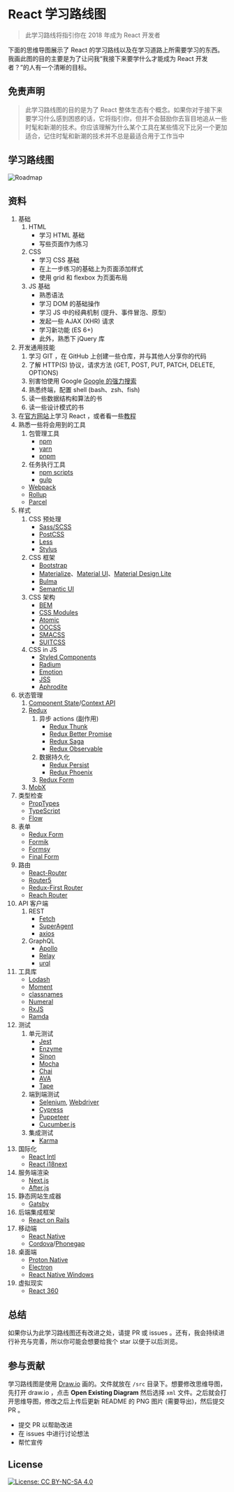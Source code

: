 # React 学习路线图

> 此学习路线将指引你在 2018 年成为 React 开发者

下面的思维导图展示了 React 的学习路线以及在学习道路上所需要学习的东西。我画此图的目的主要是为了让问我“我接下来要学什么才能成为 React 开发者？”的人有一个清晰的目标。

## 免责声明

> 此学习路线图的目的是为了 React 整体生态有个概念。如果你对于接下来要学习什么感到困惑的话，它将指引你，但并不会鼓励你去盲目地追从一些时髦和新潮的技术。你应该理解为什么某个工具在某些情况下比另一个更加适合，记住时髦和新潮的技术并不总是最适合用于工作当中

## 学习路线图

![Roadmap](./roadmap.png)

## 资料

1. 基础
    1. HTML
        * 学习 HTML 基础
        * 写些页面作为练习
    2. CSS
        * 学习 CSS 基础
        * 在上一步练习的基础上为页面添加样式
        * 使用 grid 和 flexbox 为页面布局
    3. JS 基础
        * 熟悉语法
        * 学习 DOM 的基础操作
        * 学习 JS 中的经典机制 (提升、事件冒泡、原型)
        * 发起一些 AJAX (XHR) 请求
        * 学习新功能 (ES 6+)
        * 此外，熟悉下 jQuery 库
2. 开发通用技能
    1. 学习 GIT ，在 GitHub 上创建一些仓库，并与其他人分享你的代码
    2. 了解 HTTP(S) 协议，请求方法 (GET, POST, PUT, PATCH, DELETE, OPTIONS)
    3. 别害怕使用 Google [Google 的强力搜索](http://www.powersearchingwithgoogle.com/)
    4. 熟悉终端，配置 shell (bash、zsh、fish)
    5. 读一些数据结构和算法的书
    6. 读一些设计模式的书
3. 在[官方网站](https://reactjs.org/tutorial/tutorial.html)上学习 React ，或者看一些[教程](https://egghead.io/courses/the-beginner-s-guide-to-react)
4. 熟悉一些将会用到的工具
    1. 包管理工具
        * [npm](https://www.npmjs.com/)
        * [yarn](https://yarnpkg.com/lang/en/)
        * [pnpm](https://pnpm.js.org/)
    2. 任务执行工具
        * [npm scripts](https://docs.npmjs.com/misc/scripts)
        * [gulp](https://gulpjs.com/)
    * [Webpack](https://webpack.js.org/)
    * [Rollup](https://rollupjs.org/guide/en)
    * [Parcel](https://parceljs.org/)
5. 样式
    1. CSS 预处理
        * [Sass/SCSS](https://sass-lang.com/)
        * [PostCSS](https://postcss.org/)
        * [Less](http://lesscss.org/)
        * [Stylus](http://stylus-lang.com/)
    2. CSS 框架
        * [Bootstrap](https://getbootstrap.com/)
        * [Materialize](https://materializecss.com/)、[Material UI](https://material-ui.com/)、[Material Design Lite](https://getmdl.io/)
        * [Bulma](https://bulma.io/)
        * [Semantic UI](https://semantic-ui.com/)
    3. CSS 架构
        * [BEM](http://getbem.com/)
        * [CSS Modules](https://github.com/css-modules/css-modules)
        * [Atomic](https://acss.io/)
        * [OOCSS](https://github.com/stubbornella/oocss/wiki)
        * [SMACSS](https://smacss.com/)
        * [SUITCSS](https://suitcss.github.io/)
    4. CSS in JS
        * [Styled Components](https://www.styled-components.com/)
        * [Radium](https://formidable.com/open-source/radium/)
        * [Emotion](https://emotion.sh/)
        * [JSS](http://cssinjs.org/)
        * [Aphrodite](https://github.com/Khan/aphrodite)
6. 状态管理
    1. [Component State](https://reactjs.org/docs/faq-state.html)/[Context API](https://reactjs.org/docs/context.html)
    2. [Redux](https://redux.js.org/)
        1. 异步 actions (副作用)
            * [Redux Thunk](https://github.com/reduxjs/redux-thunk)
            * [Redux Better Promise](https://github.com/Lukasz-pluszczewski/redux-better-promise)
            * [Redux Saga](https://redux-saga.js.org/)
            * [Redux Observable](https://redux-observable.js.org)
        2. 数据持久化
            * [Redux Persist](https://github.com/rt2zz/redux-persist)
            * [Redux Phoenix](https://github.com/adam-golab/redux-phoenix)
        3. [Redux Form](https://redux-form.com)
    3. [MobX](https://mobx.js.org/)
7. 类型检查
    * [PropTypes](https://reactjs.org/docs/typechecking-with-proptypes.html)
    * [TypeScript](https://www.typescriptlang.org/)
    * [Flow](https://flow.org/en/)
8. 表单
    * [Redux Form](https://redux-form.com)
    * [Formik](https://github.com/jaredpalmer/formik)
    * [Formsy](https://github.com/formsy/formsy-react)
    * [Final Form](https://github.com/final-form/final-form)
9. 路由
    * [React-Router](https://reacttraining.com/react-router/)
    * [Router5](https://router5.js.org/)
    * [Redux-First Router](https://github.com/faceyspacey/redux-first-router)
    * [Reach Router](https://reach.tech/router/)
10. API 客户端
    1. REST
        * [Fetch](https://developer.mozilla.org/en-US/docs/Web/API/Fetch_API)
        * [SuperAgent](https://visionmedia.github.io/superagent/)
        * [axios](https://github.com/axios/axios)
    2. GraphQL
        * [Apollo](https://www.apollographql.com/docs/react/)
        * [Relay](https://facebook.github.io/relay/)
        * [urql](https://github.com/FormidableLabs/urql)
11. 工具库
    * [Lodash](https://lodash.com/)
    * [Moment](https://momentjs.com/)
    * [classnames](https://github.com/JedWatson/classnames)
    * [Numeral](http://numeraljs.com/)
    * [RxJS](http://reactivex.io/)
    * [Ramda](https://ramdajs.com/)
12. 测试
    1. 单元测试
        * [Jest](https://facebook.github.io/jest/)
        * [Enzyme](http://airbnb.io/enzyme/)
        * [Sinon](http://sinonjs.org/)
        * [Mocha](https://mochajs.org/)
        * [Chai](http://www.chaijs.com/)
        * [AVA](https://github.com/avajs/ava)
        * [Tape](https://github.com/substack/tape)
    2. 端到端测试
        * [Selenium](https://www.seleniumhq.org/), [Webdriver](http://webdriver.io/)
        * [Cypress](https://cypress.io/)
        * [Puppeteer](https://pptr.dev/)
        * [Cucumber.js](https://github.com/cucumber/cucumber-js)
    3. 集成测试
        * [Karma](https://karma-runner.github.io/)
13. 国际化
    * [React Intl](https://github.com/yahoo/react-intl)
    * [React i18next](https://react.i18next.com/)
14. 服务端渲染
    * [Next.js](https://nextjs.org/)
    * [After.js](https://github.com/jaredpalmer/after.js)
15. 静态网站生成器
    * [Gatsby](https://www.gatsbyjs.org/)
16. 后端集成框架
    * [React on Rails](https://shakacode.gitbooks.io/react-on-rails/content/)
17. 移动端
    * [React Native](https://facebook.github.io/react-native/)
    * [Cordova](https://cordova.apache.org/)/[Phonegap](https://phonegap.com/)
18. 桌面端
    * [Proton Native](https://proton-native.js.org/)
    * [Electron](https://electronjs.org/)
    * [React Native Windows](https://github.com/Microsoft/react-native-windows)
19. 虚拟现实
    * [React 360](https://facebook.github.io/react-360/)

## 总结

如果你认为此学习路线图还有改进之处，请提 PR 或 issues 。还有，我会持续进行补充与完善，所以你可能会想要给我个 star 以便于以后浏览。

## 参与贡献

学习路线图是使用 [Draw.io](https://www.draw.io/) 画的。文件就放在 `/src` 目录下。想要修改思维导图，先打开 draw.io ，点击 **Open Existing Diagram** 然后选择 `xml` 文件。之后就会打开思维导图，修改之后上传后更新 README 的 PNG 图片 (需要导出)，然后提交 PR 。

- 提交 PR 以帮助改进
- 在 issues 中进行讨论想法
- 帮忙宣传

## License

[![License: CC BY-NC-SA 4.0](https://img.shields.io/badge/License-CC%20BY--NC--SA%204.0-lightgrey.svg)](https://creativecommons.org/licenses/by-nc-sa/4.0/)
